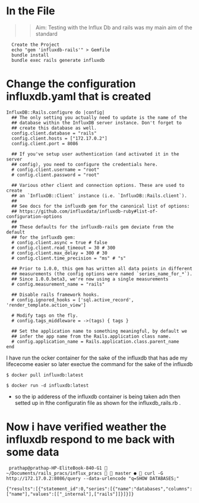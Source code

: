 # In the File

>> Aim: Testing with the Influx Db and rails was my main aim of the standard


```
  Create the Project
  echo "gem 'influxdb-rails'" > Gemfile
  bundle install
  bundle exec rails generate influxdb
```
# Change the configuration influxdb.yaml that is created
```
InfluxDB::Rails.configure do |config|
  ## The only setting you actually need to update is the name of the
  ## database within the InfluxDB server instance. Don't forget to
  ## create this database as well.
  config.client.database = "rails"
  config.client.hosts = ["172.17.0.2"]
  config.client.port = 8086

  ## If you've setup user authentication (and activated it in the server
  ## config), you need to configure the credentials here.
  # config.client.username = "root"
  # config.client.password = "root"

  ## Various other client and connection options. These are used to create
  ## an `InfluxDB::Client` instance (i.e. `InfluxDB::Rails.client`).
  ##
  ## See docs for the influxdb gem for the canonical list of options:
  ## https://github.com/influxdata/influxdb-ruby#list-of-configuration-options
  ##
  ## These defaults for the influxdb-rails gem deviate from the default
  ## for the influxdb gem:
  # config.client.async = true # false
  # config.client.read_timeout = 30 # 300
  # config.client.max_delay = 300 # 30
  # config.client.time_precision = "ms" # "s"

  ## Prior to 1.0.0, this gem has written all data points in different
  ## measurements (the config options were named `series_name_for_*`).
  ## Since 1.0.0.beta3, we're now using a single measurements
  # config.measurement_name = "rails"

  ## Disable rails framework hooks.
  # config.ignored_hooks = ['sql.active_record', 'render_template.action_view']

  # Modify tags on the fly.
  # config.tags_middleware = ->(tags) { tags }

  ## Set the application name to something meaningful, by default we
  ## infer the app name from the Rails.application class name.
  # config.application_name = Rails.application.class.parent_name
end

```

I have run the ocker container for the sake of the influxdb that has ade my lifececome easier so later exectue the command for the sake of the influxdb


```
$ docker pull influxdb:latest
```

```
$ docker run -d influxdb:latest

```


* so the ip adderess of the influxdb container is being taken adn then setted up in fthe configuratin file as shown for the influxdb_rails.rb .

# Now i have verified weather the influxdb respond to me back with some data


```
 prathap@prathap-HP-EliteBook-840-G1  ~/Documents/rails_pracs/influx_pracs   master ●  curl -G http://172.17.0.2:8086/query --data-urlencode "q=SHOW DATABASES;"   

{"results":[{"statement_id":0,"series":[{"name":"databases","columns":["name"],"values":[["_internal"],["rails"]]}]}]}
```


